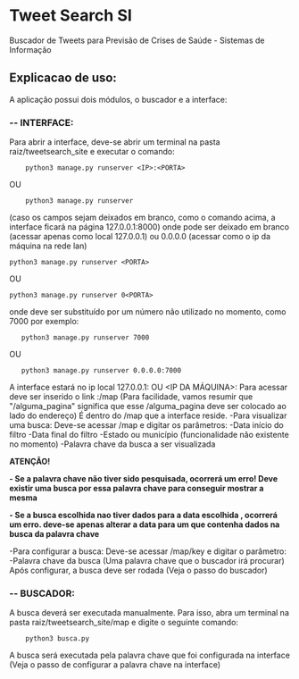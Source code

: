 
# Tweet Search SI
Buscador de Tweets para Previsão de Crises de Saúde - Sistemas de Informação


## Explicacao de uso:

A aplicação possui dois módulos, o buscador e a interface:

### -- INTERFACE:
Para abrir a interface, deve-se abrir um terminal na pasta raiz/tweetsearch_site e executar o comando:   
		
		python3 manage.py runserver <IP>:<PORTA>  
OU  
		
		python3 manage.py runserver  
	
(caso os campos sejam deixados em branco, como o comando acima, a interface ficará na página 127.0.0.1:8000)
onde <IP> pode ser deixado em branco (acessar apenas como local 127.0.0.1) ou 0.0.0.0 (acessar como o ip da máquina na rede lan) 
	
	python3 manage.py runserver <PORTA>  
OU  
	
	python3 manage.py runserver 0<PORTA>

onde <PORTA> deve ser substituído por um número não utilizado no momento, como 7000 por exemplo:  
	   
	   python3 manage.py runserver 7000
OU

	   python3 manage.py runserver 0.0.0.0:7000
	
A interface estará no ip local 127.0.0.1:<PORTA> OU <IP DA MÁQUINA>:<PORTA>
	Para acessar deve ser inserido o link <IP>:<PORTA>/map
	(Para facilidade, vamos resumir que "/alguma_pagina" significa que esse /alguma_pagina deve ser colocado ao lado do endereço)
	É dentro do /map que a interface reside.
	-Para visualizar uma busca:
	  Deve-se acessar /map e digitar os parâmetros:
	 	-Data início do filtro
	 	-Data final do filtro
	 	-Estado ou município (funcionalidade não existente no momento)
	 	-Palavra chave da busca a ser visualizada
	 
**ATENÇÃO!**

**- Se a palavra chave não tiver sido pesquisada, ocorrerá um erro! Deve existir uma busca por essa palavra chave para conseguir mostrar a mesma**

**- Se a busca escolhida nao tiver dados para a data escolhida , ocorrerá um erro. deve-se apenas alterar a data para um que contenha dados na busca da palavra chave**

-Para configurar a busca:
	  Deve-se acessar /map/key e digitar o parâmetro:
	  	-Palavra chave da busca
		(Uma palavra chave que o buscador irá procurar)
	  Após configurar, a busca deve ser rodada (Veja o passo do buscador)

### -- BUSCADOR:
A busca deverá ser executada manualmente. Para isso, abra um terminal na pasta raiz/tweetsearch_site/map e digite o seguinte comando:
		
		python3 busca.py
		
A busca será executada pela palavra chave que foi configurada na interface (Veja o passo de configurar a palavra chave na interface)
